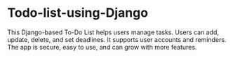 # Todo-list-using-Django
This Django-based To-Do List helps users manage tasks. Users can add, update, delete, and set deadlines. It supports user accounts and reminders. The app is secure, easy to use, and can grow with more features.
